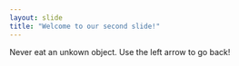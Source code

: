 ```yaml
---
layout: slide
title: "Welcome to our second slide!"
---
```

Never eat an unkown object.
Use the left arrow to go back!
